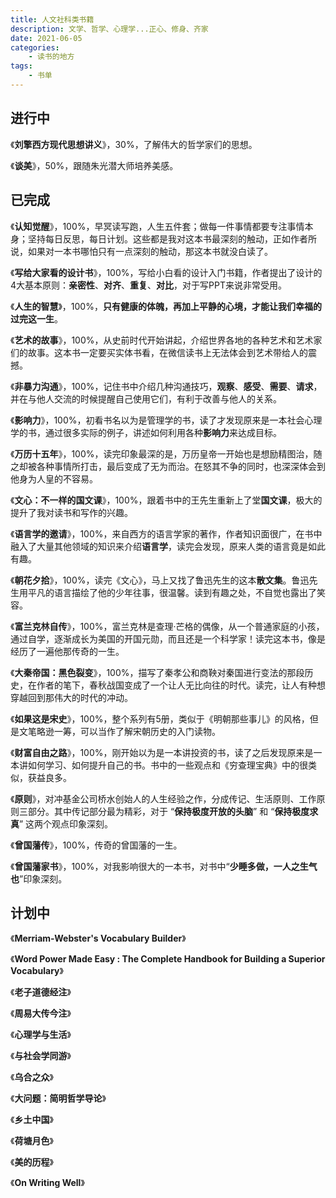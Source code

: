 ```yaml
---
title: 人文社科类书籍
description: 文学、哲学、心理学...正心、修身、齐家
date: 2021-06-05
categories:
    - 读书的地方
tags:
    - 书单
---
```


## 进行中

《**刘擎西方现代思想讲义**》，30%，了解伟大的哲学家们的思想。

《**谈美**》，50%，跟随朱光潜大师培养美感。

## 已完成

《**认知觉醒**》，100%，早冥读写跑，人生五件套；做每一件事情都要专注事情本身；坚持每日反思，每日计划。这些都是我对这本书最深刻的触动，正如作者所说，如果对一本书哪怕只有一点深刻的触动，那这本书就没白读了。

《**写给大家看的设计书**》，100%，写给小白看的设计入门书籍，作者提出了设计的4大基本原则：**亲密性**、**对齐**、**重复**、**对比**，对于写PPT来说非常受用。

《**人生的智慧**》，100%，**只有健康的体魄，再加上平静的心境，才能让我们幸福的过完这一生**。

《**艺术的故事**》，100%，从史前时代开始讲起，介绍世界各地的各种艺术和艺术家们的故事。这本书一定要买实体书看，在微信读书上无法体会到艺术带给人的震撼。

《**非暴力沟通**》，100%，记住书中介绍几种沟通技巧，**观察**、**感受**、**需要**、**请求**，并在与他人交流的时候提醒自己使用它们，有利于改善与他人的关系。

《**影响力**》，100%，初看书名以为是管理学的书，读了才发现原来是一本社会心理学的书，通过很多实际的例子，讲述如何利用各种**影响力**来达成目标。

《**万历十五年**》，100%，读完印象最深的是，万历皇帝一开始也是想励精图治，随之却被各种事情所打击，最后变成了无为而治。在怒其不争的同时，也深深体会到他身为人皇的不容易。

《**文心：不一样的国文课**》，100%，跟着书中的王先生重新上了堂**国文课**，极大的提升了我对读书和写作的兴趣。

《**语言学的邀请**》，100%，来自西方的语言学家的著作，作者知识面很广，在书中融入了大量其他领域的知识来介绍**语言学**，读完会发现，原来人类的语言竟是如此有趣。

《**朝花夕拾**》，100%，读完《文心》，马上又找了鲁迅先生的这本**散文集**。鲁迅先生用平凡的语言描绘了他的少年往事，很温馨。读到有趣之处，不自觉也露出了笑容。

《**富兰克林自传**》，100%，富兰克林是查理·芒格的偶像，从一个普通家庭的小孩，通过自学，逐渐成长为美国的开国元勋，而且还是一个科学家！读完这本书，像是经历了一遍他那传奇的一生。

《**大秦帝国：黑色裂变**》，100%，描写了秦孝公和商鞅对秦国进行变法的那段历史，在作者的笔下，春秋战国变成了一个让人无比向往的时代。读完，让人有种想穿越回到那伟大的时代的冲动。

《**如果这是宋史**》，100%，整个系列有5册，类似于《明朝那些事儿》的风格，但是文笔略逊一筹，可以当作了解宋朝历史的入门读物。

《**财富自由之路**》，100%，刚开始以为是一本讲投资的书，读了之后发现原来是一本讲如何学习、如何提升自己的书。书中的一些观点和《穷查理宝典》中的很类似，获益良多。

《**原则**》，对冲基金公司桥水创始人的人生经验之作，分成传记、生活原则、工作原则三部分。其中传记部分最为精彩，对于 “**保持极度开放的头脑**” 和 “**保持极度求真**” 这两个观点印象深刻。

《**曾国藩传**》，100%，传奇的曾国藩的一生。

《**曾国藩家书**》，100%，对我影响很大的一本书，对书中“**少睡多做，一人之生气也**”印象深刻。

## 计划中

《**Merriam-Webster's Vocabulary Builder**》

《**Word Power Made Easy : The Complete Handbook for Building a Superior Vocabulary**》

《**老子道德经注**》

《**周易大传今注**》

《**心理学与生活**》

《**与社会学同游**》

《**乌合之众**》

《**大问题：简明哲学导论**》

《**乡土中国**》

《**荷塘月色**》

《**美的历程**》

《**On Writing Well**》
